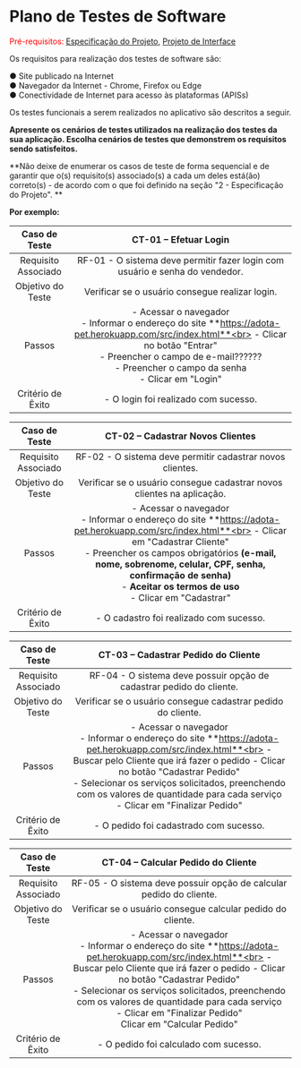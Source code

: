 # Plano de Testes de Software

<span style="color:red">Pré-requisitos: <a href="2-Especificação do Projeto.md"> Especificação do Projeto</a></span>, <a href="3-Projeto de Interface.md"> Projeto de Interface</a>

Os requisitos para realização dos testes de software são:     

●	Site publicado na Internet   
●	Navegador da Internet - Chrome, Firefox ou Edge   
●	Conectividade de Internet para acesso às plataformas (APISs)  

Os testes funcionais a serem realizados no aplicativo são descritos a seguir.


**Apresente os cenários de testes utilizados na realização dos testes da sua aplicação. Escolha cenários de testes que demonstrem os requisitos sendo satisfeitos.**

**Não deixe de enumerar os casos de teste de forma sequencial e de garantir que o(s) requisito(s) associado(s) a cada um deles está(ão) correto(s) - de acordo com o que foi definido na seção "2 - Especificação do Projeto". **

**Por exemplo:**

| **Caso de Teste** 	| **CT-01 – Efetuar Login**	|
|:---:	|:---:	|
|Requisito Associado | RF-01	- O sistema deve permitir fazer login com usuário e senha do vendedor. |
| Objetivo do Teste 	| Verificar se o usuário consegue realizar login. |
| Passos 	| - Acessar o navegador <br> - Informar o endereço do site **https://adota-pet.herokuapp.com/src/index.html**<br> - Clicar no botão "Entrar" <br> - Preencher o campo de e-mail?????? <br> - Preencher o campo da senha <br> - Clicar em "Login" |
|Critério de Êxito | - O login foi realizado com sucesso. |

 
| **Caso de Teste** 	| **CT-02 – Cadastrar Novos Clientes** 	|
|:---:	|:---:	|
|	Requisito Associado 	| RF-02 - O sistema deve permitir cadastrar novos clientes. |
| Objetivo do Teste 	| Verificar se o usuário consegue cadastrar novos clientes na aplicação. |
| Passos 	| - Acessar o navegador <br> - Informar o endereço do site **https://adota-pet.herokuapp.com/src/index.html**<br> - Clicar em "Cadastrar Cliente" <br> - Preencher os campos obrigatórios **(e-mail, nome, sobrenome, celular, CPF, senha, confirmação de senha)** <br> - **Aceitar os termos de uso** <br> - Clicar em "Cadastrar" |
|Critério de Êxito | - O cadastro foi realizado com sucesso. |  


| **Caso de Teste** 	| **CT-03 – Cadastrar Pedido do Cliente**	|
|:---:	|:---:	|
|Requisito Associado | RF-04	- O sistema deve possuir opção de cadastrar pedido do cliente. |
| Objetivo do Teste 	| Verificar se o usuário consegue cadastrar pedido do cliente. |
| Passos 	| - Acessar o navegador <br> - Informar o endereço do site **https://adota-pet.herokuapp.com/src/index.html**<br> - Buscar pelo Cliente que irá fazer o pedido - Clicar no botão "Cadastrar Pedido" <br> - Selecionar os serviços solicitados, preenchendo com os valores de quantidade para cada serviço <br> - Clicar em "Finalizar Pedido" |
|Critério de Êxito | - O pedido foi cadastrado com sucesso. |  

| **Caso de Teste** 	| **CT-04 – Calcular Pedido do Cliente**	|
|:---:	|:---:	|
|Requisito Associado | RF-05	- O sistema deve possuir opção de calcular pedido do cliente. |
| Objetivo do Teste 	| Verificar se o usuário consegue calcular pedido do cliente. |
| Passos 	| - Acessar o navegador <br> - Informar o endereço do site **https://adota-pet.herokuapp.com/src/index.html**<br> - Buscar pelo Cliente que irá fazer o pedido - Clicar no botão "Cadastrar Pedido" <br> - Selecionar os serviços solicitados, preenchendo com os valores de quantidade para cada serviço <br> - Clicar em "Finalizar Pedido" <br> Clicar em "Calcular Pedido"|
|Critério de Êxito | - O pedido foi calculado com sucesso. |   

 
